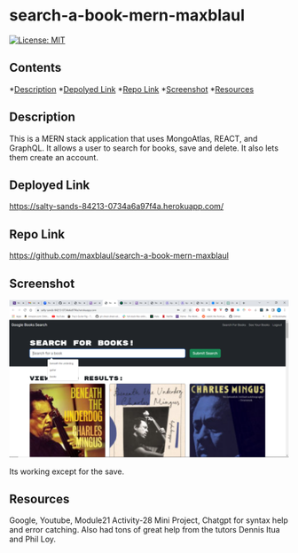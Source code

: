 # search-a-book-mern-maxblaul

[![License: MIT](https://img.shields.io/badge/License-MIT-yellow.svg)](https://opensource.org/licenses/MIT)

## Contents

*[Description](#description)
*[Depolyed Link](#deployed)
*[Repo Link](#repolink)
*[Screenshot](#screenshot)
*[Resources](#resources)

## Description 

This is a MERN stack application that uses MongoAtlas, REACT, and GraphQL. It allows a user to search for books, save and delete. It also lets them create an account. 

## Deployed Link

https://salty-sands-84213-0734a6a97f4a.herokuapp.com/

## Repo Link

https://github.com/maxblaul/search-a-book-mern-maxblaul

## Screenshot

![Screenshot](<Screenshot (33).png>)

Its working except for the save.

## Resources

Google, Youtube, Module21 Activity-28 Mini Project, Chatgpt for syntax help and error catching. Also had tons of great help from the tutors Dennis Itua and Phil Loy. 
